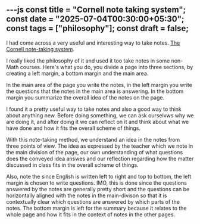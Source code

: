 ---js
const title = "Cornell note taking system";
const date = "2025-07-04T00:30:00+05:30";
const tags = ["philosophy"];
const draft = false;
---

I had come across a very useful and interesting way to take notes.  [The Cornell note-taking system](https://lsc.cornell.edu/how-to-study/taking-notes/cornell-note-taking-system/).

I really liked the philosophy of it and used it too take notes in some non-Math courses.  Here's what you do, you divide a page into three sections, by creating a left margin, a bottom margin and the main area.

In the main area of the page you write the notes, in the left margin you write the questions that the notes in the main area is answering.  In the bottom margin you summarize the overall idea of the notes on the page.

I found it a pretty useful way to take notes and also a good way to think about anything new.  Before doing something, we can ask ourselvws why we are doing it, and after doing it we can reflect on it and think about what we have done and how it fits the overall scheme of things.

With this note-taking method, we understand an idea in the notes from three points of view.  The idea as expressed by the teacher which we note in the main division of the page, our own understanding of what questions does the conveyed idea answes and our reflection regarding how the matter discussed in class fits in the overall scheme of things.

Also, note the since English is written left to right and top to bottom, the left margin is chosen to write questions.  IMO, this is done since the questions answered by the notes are generally pretty short and the questions can be horizontally aligned with the notes in the main-divison so that it is contextually clear which questions are answered by which parts of the notes.  The bottom margin is left for the summary because it relates to the whole page and how it fits in the context of notes in the other pages.